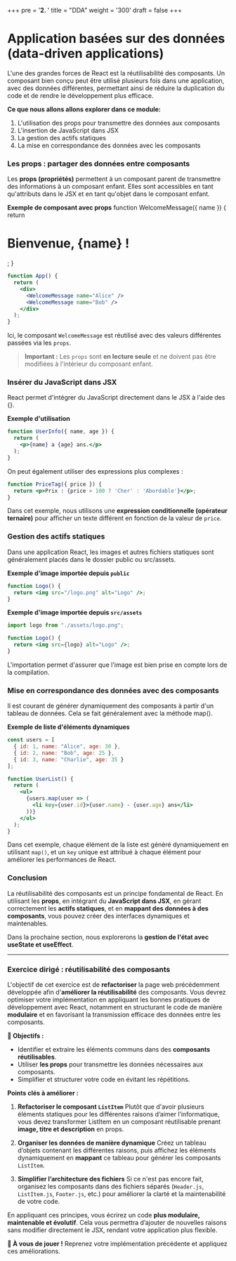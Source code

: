 +++
pre = '<b>2. </b>'
title = "DDA"
weight = '300'
draft = false 
+++

# Application basées sur des données (data-driven applications)

L'une des grandes forces de React est la réutilisabilité des composants. Un composant bien conçu peut être utilisé plusieurs fois dans une application, avec des données différentes, permettant ainsi de réduire la duplication du code et de rendre le développement plus efficace.

**Ce que nous allons allons explorer dans ce module:**
1. L'utilisation des props pour transmettre des données aux composants
2. L'insertion de JavaScript dans JSX
3. La gestion des actifs statiques
4. La mise en correspondance des données avec les composants

### Les props : partager des données entre composants 
Les **props (propriétés)** permettent à un composant parent de transmettre des informations à un composant enfant. Elles sont accessibles en tant qu'attributs dans le JSX et en tant qu'objet dans le composant enfant.

**Exemple de composant avec props**
function WelcomeMessage({ name }) {
  return <h1>Bienvenue, {name} !</h1>;
}
```jsx
function App() {
  return (
    <div>
      <WelcomeMessage name="Alice" />
      <WelcomeMessage name="Bob" />
    </div>
  );
}
```
Ici, le composant `WelcomeMessage` est réutilisé avec des valeurs différentes passées via les `props`.
> **Important :** Les `props` sont **en lecture seule** et ne doivent pas être modifiées à l'intérieur du composant enfant.


### Insérer du JavaScript dans JSX
React permet d'intégrer du JavaScript directement dans le JSX à l'aide des {}.

**Exemple d'utilisation**
```jsx
function UserInfo({ name, age }) {
  return (
    <p>{name} a {age} ans.</p>
  );
}
```
On peut également utiliser des expressions plus complexes :
```jsx
function PriceTag({ price }) {
  return <p>Prix : {price > 100 ? 'Cher' : 'Abordable'}</p>;
}
```
Dans cet exemple, nous utilisons une **expression conditionnelle (opérateur ternaire)** pour afficher un texte différent en fonction de la valeur de `price`.

### Gestion des actifs statiques
Dans une application React, les images et autres fichiers statiques sont généralement placés dans le dossier public ou src/assets.

**Exemple d'image importée depuis `public`**
```jsx
function Logo() {
  return <img src="/logo.png" alt="Logo" />;
}
```
**Exemple d'image importée depuis `src/assets`**
```jsx
import logo from "./assets/logo.png";

function Logo() {
  return <img src={logo} alt="Logo" />;
}
```
L'importation permet d'assurer que l'image est bien prise en compte lors de la compilation.

### Mise en correspondance des données avec des composants
Il est courant de générer dynamiquement des composants à partir d'un tableau de données. Cela se fait généralement avec la méthode map().

**Exemple de liste d'éléments dynamiques**
```jsx
const users = [
  { id: 1, name: "Alice", age: 30 },
  { id: 2, name: "Bob", age: 25 },
  { id: 3, name: "Charlie", age: 35 }
];

function UserList() {
  return (
    <ul>
      {users.map(user => (
        <li key={user.id}>{user.name} - {user.age} ans</li>
      ))}
    </ul>
  );
}
```
Dans cet exemple, chaque élément de la liste est généré dynamiquement en utilisant `map()`, et un `key` unique est attribué à chaque élément pour améliorer les performances de React.

### Conclusion 
La réutilisabilité des composants est un principe fondamental de React. En utilisant les **props**, en intégrant du **JavaScript dans JSX**, en gérant correctement les **actifs statiques**, et en **mappant des données à des composants**, vous pouvez créer des interfaces dynamiques et maintenables.

Dans la prochaine section, nous explorerons la **gestion de l'état avec useState et useEffect**.

---
### Exercice dirigé : réutilisabilité des composants
L'objectif de cet exercice est de **refactoriser** la page web précédemment développée afin d'**améliorer la réutilisabilité** des composants. Vous devrez optimiser votre implémentation en appliquant les bonnes pratiques de développement avec React, notamment en structurant le code de manière **modulaire** et en favorisant la transmission efficace des données entre les composants.

**🎯 Objectifs :**
- Identifier et extraire les éléments communs dans des **composants réutilisables**.
- Utiliser **les props** pour transmettre les données nécessaires aux composants.
- Simplifier et structurer votre code en évitant les répétitions.

**Points clés à améliorer :**
1. **Refactoriser le composant `ListItem`**
Plutôt que d'avoir plusieurs éléments statiques pour les différentes raisons d’aimer l’informatique, vous devez transformer ListItem en un composant réutilisable prenant **image, titre et description** en props.

2. **Organiser les données de manière dynamique**
Créez un tableau d’objets contenant les différentes raisons, puis affichez les éléments dynamiquement en **mappant** ce tableau pour générer les composants `ListItem`.

3. **Simplifier l’architecture des fichiers**
Si ce n'est pas encore fait, organisez les composants dans des fichiers séparés (`Header.js`, `ListItem.js`, `Footer.js`, etc.) pour améliorer la clarté et la maintenabilité de votre code.

En appliquant ces principes, vous écrirez un code **plus modulaire, maintenable et évolutif**. Cela vous permettra d’ajouter de nouvelles raisons sans modifier directement le JSX, rendant votre application plus flexible.

**🚀 À vous de jouer !** Reprenez votre implémentation précédente et appliquez ces améliorations.
